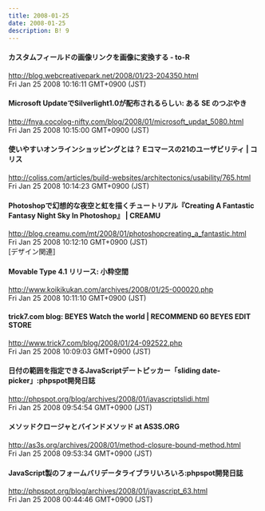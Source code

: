 ```yaml
---
title: 2008-01-25
date: 2008-01-25
description: B! 9
---
```


#### カスタムフィールドの画像リンクを画像に変換する - to-R
http://blog.webcreativepark.net/2008/01/23-204350.html<br>
Fri Jan 25 2008 10:16:11 GMT+0900 (JST)<br>


#### Microsoft UpdateでSilverlight1.0が配布されるらしい: ある SE のつぶやき
http://fnya.cocolog-nifty.com/blog/2008/01/microsoft_updat_5080.html<br>
Fri Jan 25 2008 10:15:00 GMT+0900 (JST)<br>


####   使いやすいオンラインショッピングとは？ Eコマースの21のユーザビリティ | コリス
http://coliss.com/articles/build-websites/architectonics/usability/765.html<br>
Fri Jan 25 2008 10:14:23 GMT+0900 (JST)<br>


#### Photoshopで幻想的な夜空と虹を描くチュートリアル『Creating A Fantastic Fantasy Night Sky In Photoshop』 | CREAMU
http://blog.creamu.com/mt/2008/01/photoshopcreating_a_fantastic.html<br>
Fri Jan 25 2008 10:12:10 GMT+0900 (JST)<br>
[デザイン関連]


#### Movable Type 4.1 リリース: 小粋空間
http://www.koikikukan.com/archives/2008/01/25-000020.php<br>
Fri Jan 25 2008 10:11:10 GMT+0900 (JST)<br>


#### trick7.com blog: BEYES Watch the world | RECOMMEND 60 BEYES EDIT STORE
http://www.trick7.com/blog/2008/01/24-092522.php<br>
Fri Jan 25 2008 10:09:03 GMT+0900 (JST)<br>


#### 日付の範囲を指定できるJavaScriptデートピッカー「sliding date-picker」:phpspot開発日誌
http://phpspot.org/blog/archives/2008/01/javascriptslidi.html<br>
Fri Jan 25 2008 09:54:54 GMT+0900 (JST)<br>


####    メソッドクロージャとバインドメソッド at AS3S.ORG
http://as3s.org/archives/2008/01/method-closure-bound-method.html<br>
Fri Jan 25 2008 09:53:34 GMT+0900 (JST)<br>


#### JavaScript製のフォームバリデータライブラリいろいろ:phpspot開発日誌
http://phpspot.org/blog/archives/2008/01/javascript_63.html<br>
Fri Jan 25 2008 00:44:46 GMT+0900 (JST)<br>


